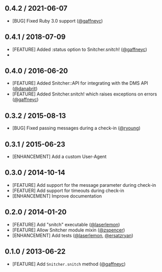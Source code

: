 ## 0.4.2 / 2021-06-07
* [BUG] Fixed Ruby 3.0 support ([@gaffneyc](https://github.com/gaffneyc))

## 0.4.1 / 2018-07-09
* [FEATURE] Added :status option to Snitcher.snitch! ([@gaffneyc](https://github.com/gaffneyc))
*

## 0.4.0 / 2016-06-20
* [FEATURE] Added Snitcher::API for integrating with the DMS API ([@danabrit](https://github.com/danabrit))
* [FEATURE] Added Snitcher.snitch! which raises exceptions on errors ([@gaffneyc](https://github.com/gaffneyc))

## 0.3.2 / 2015-08-13
* [BUG] Fixed passing messages during a check-in ([@ryoung](https://github.com/ryoung))

## 0.3.1 / 2015-06-23
* [ENHANCEMENT] Add a custom User-Agent

## 0.3.0 / 2014-10-14

* [FEATURE] Add support for the message parameter during check-in
* [FEATUER] Add support for timeouts during check-in
* [ENHANCEMENT] Improve documentation

## 0.2.0 / 2014-01-20

* [FEATURE] Add "snitch" executable ([@laserlemon](https://github.com/laserlemon))
* [FEATURE] Allow Snitcher module mixin ([@zspencer](https://github.com/zspencer))
* [ENHANCEMENT] Add tests ([@laserlemon](https://github.com/laserlemon), [@ersatzryan](https://github.com/ersatzryan))

## 0.1.0 / 2013-06-22

* [FEATURE] Add `Snitcher.snitch` method ([@gaffneyc](https://github.com/gaffneyc))
